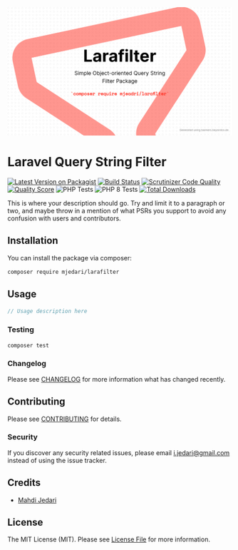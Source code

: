 ![](https://raw.githubusercontent.com/mjedari/larafilter/master/art/banner.png)

# Laravel Query String Filter

[![Latest Version on Packagist](https://img.shields.io/packagist/v/mjedari/larafilter.svg?style=flat-square)](https://packagist.org/packages/mjedari/larafilter)
[![Build Status](https://scrutinizer-ci.com/g/mjedari/larafilter/badges/build.png?b=master)](https://scrutinizer-ci.com/g/mjedari/larafilter/build-status/master)
[![Scrutinizer Code Quality](https://scrutinizer-ci.com/g/mjedari/larafilter/badges/quality-score.png?b=master&style=flat-square)](https://scrutinizer-ci.com/g/mjedari/larafilter/?branch=master)
[![Quality Score](https://img.shields.io/scrutinizer/g/mjedari/larafilter.svg?style=flat-square)](https://scrutinizer-ci.com/g/mjedari/larafilter)
![PHP Tests](https://github.com/mjedari/larafilter/workflows/PHP%20Tests/badge.svg)
![PHP 8 Tests](https://github.com/mjedari/larafilter/workflows/PHP%208%20Tests/badge.svg?style=flat)
[![Total Downloads](https://img.shields.io/packagist/dt/mjedari/larafilter.svg?style=flat-square)](https://packagist.org/packages/mjedari/larafilter)


This is where your description should go. Try and limit it to a paragraph or two, and maybe throw in a mention of what PSRs you support to avoid any confusion with users and contributors.

## Installation

You can install the package via composer:

```bash
composer require mjedari/larafilter
```

## Usage

``` php
// Usage description here
```

### Testing

``` bash
composer test
```

### Changelog

Please see [CHANGELOG](CHANGELOG.md) for more information what has changed recently.

## Contributing

Please see [CONTRIBUTING](CONTRIBUTING.md) for details.

### Security

If you discover any security related issues, please email i.jedari@gmail.com instead of using the issue tracker.

## Credits

- [Mahdi Jedari](https://github.com/mjedari)

## License

The MIT License (MIT). Please see [License File](LICENSE.md) for more information.
